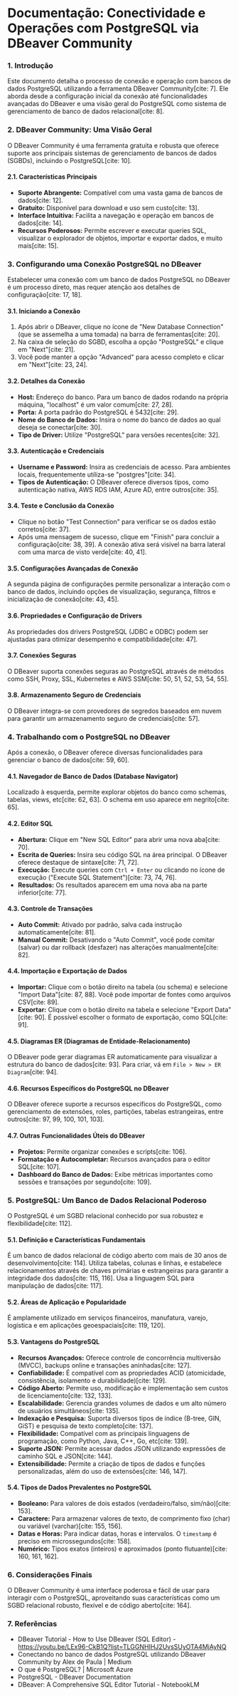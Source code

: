 # Documentação: Conectividade e Operações com PostgreSQL via DBeaver Community



### 1. Introdução
Este documento detalha o processo de conexão e operação com bancos de dados PostgreSQL utilizando a ferramenta DBeaver Community[cite: 7]. Ele aborda desde a configuração inicial da conexão até funcionalidades avançadas do DBeaver e uma visão geral do PostgreSQL como sistema de gerenciamento de banco de dados relacional[cite: 8].

### 2. DBeaver Community: Uma Visão Geral
O DBeaver Community é uma ferramenta gratuita e robusta que oferece suporte aos principais sistemas de gerenciamento de bancos de dados (SGBDs), incluindo o PostgreSQL[cite: 10].

#### 2.1. Características Principais
* **Suporte Abrangente:** Compatível com uma vasta gama de bancos de dados[cite: 12].
* **Gratuito:** Disponível para download e uso sem custo[cite: 13].
* **Interface Intuitiva:** Facilita a navegação e operação em bancos de dados[cite: 14].
* **Recursos Poderosos:** Permite escrever e executar queries SQL, visualizar o explorador de objetos, importar e exportar dados, e muito mais[cite: 15].

### 3. Configurando uma Conexão PostgreSQL no DBeaver
Estabelecer uma conexão com um banco de dados PostgreSQL no DBeaver é um processo direto, mas requer atenção aos detalhes de configuração[cite: 17, 18].

#### 3.1. Iniciando a Conexão
1.  Após abrir o DBeaver, clique no ícone de "New Database Connection" (que se assemelha a uma tomada) na barra de ferramentas[cite: 20].
2.  Na caixa de seleção do SGBD, escolha a opção "PostgreSQL" e clique em "Next"[cite: 21].
3.  Você pode manter a opção "Advanced" para acesso completo e clicar em "Next"[cite: 23, 24].

#### 3.2. Detalhes da Conexão
* **Host:** Endereço do banco. Para um banco de dados rodando na própria máquina, "localhost" é um valor comum[cite: 27, 28].
* **Porta:** A porta padrão do PostgreSQL é 5432[cite: 29].
* **Nome do Banco de Dados:** Insira o nome do banco de dados ao qual deseja se conectar[cite: 30].
* **Tipo de Driver:** Utilize "PostgreSQL" para versões recentes[cite: 32].

#### 3.3. Autenticação e Credenciais
* **Username e Password:** Insira as credenciais de acesso. Para ambientes locais, frequentemente utiliza-se "postgres"[cite: 34].
* **Tipos de Autenticação:** O DBeaver oferece diversos tipos, como autenticação nativa, AWS RDS IAM, Azure AD, entre outros[cite: 35].

#### 3.4. Teste e Conclusão da Conexão
* Clique no botão "Test Connection" para verificar se os dados estão corretos[cite: 37].
* Após uma mensagem de sucesso, clique em "Finish" para concluir a configuração[cite: 38, 39]. A conexão ativa será visível na barra lateral com uma marca de visto verde[cite: 40, 41].

#### 3.5. Configurações Avançadas de Conexão
A segunda página de configurações permite personalizar a interação com o banco de dados, incluindo opções de visualização, segurança, filtros e inicialização de conexão[cite: 43, 45].

#### 3.6. Propriedades e Configuração de Drivers
As propriedades dos drivers PostgreSQL (JDBC e ODBC) podem ser ajustadas para otimizar desempenho e compatibilidade[cite: 47].

#### 3.7. Conexões Seguras
O DBeaver suporta conexões seguras ao PostgreSQL através de métodos como SSH, Proxy, SSL, Kubernetes e AWS SSM[cite: 50, 51, 52, 53, 54, 55].

#### 3.8. Armazenamento Seguro de Credenciais
O DBeaver integra-se com provedores de segredos baseados em nuvem para garantir um armazenamento seguro de credenciais[cite: 57].

### 4. Trabalhando com o PostgreSQL no DBeaver
Após a conexão, o DBeaver oferece diversas funcionalidades para gerenciar o banco de dados[cite: 59, 60].

#### 4.1. Navegador de Banco de Dados (Database Navigator)
Localizado à esquerda, permite explorar objetos do banco como schemas, tabelas, views, etc[cite: 62, 63]. O schema em uso aparece em negrito[cite: 65].

#### 4.2. Editor SQL
* **Abertura:** Clique em "New SQL Editor" para abrir uma nova aba[cite: 70].
* **Escrita de Queries:** Insira seu código SQL na área principal. O DBeaver oferece destaque de sintaxe[cite: 71, 72].
* **Execução:** Execute queries com `Ctrl + Enter` ou clicando no ícone de execução ("Execute SQL Statement")[cite: 73, 74, 76].
* **Resultados:** Os resultados aparecem em uma nova aba na parte inferior[cite: 77].

#### 4.3. Controle de Transações
* **Auto Commit:** Ativado por padrão, salva cada instrução automaticamente[cite: 81].
* **Manual Commit:** Desativando o "Auto Commit", você pode comitar (salvar) ou dar rollback (desfazer) nas alterações manualmente[cite: 82].

#### 4.4. Importação e Exportação de Dados
* **Importar:** Clique com o botão direito na tabela (ou schema) e selecione "Import Data"[cite: 87, 88]. Você pode importar de fontes como arquivos CSV[cite: 89].
* **Exportar:** Clique com o botão direito na tabela e selecione "Export Data"[cite: 90]. É possível escolher o formato de exportação, como SQL[cite: 91].

#### 4.5. Diagramas ER (Diagramas de Entidade-Relacionamento)
O DBeaver pode gerar diagramas ER automaticamente para visualizar a estrutura do banco de dados[cite: 93]. Para criar, vá em `File > New > ER Diagram`[cite: 94].

#### 4.6. Recursos Específicos do PostgreSQL no DBeaver
O DBeaver oferece suporte a recursos específicos do PostgreSQL, como gerenciamento de extensões, roles, partições, tabelas estrangeiras, entre outros[cite: 97, 99, 100, 101, 103].

#### 4.7. Outras Funcionalidades Úteis do DBeaver
* **Projetos:** Permite organizar conexões e scripts[cite: 106].
* **Formatação e Autocompletar:** Recursos avançados para o editor SQL[cite: 107].
* **Dashboard do Banco de Dados:** Exibe métricas importantes como sessões e transações por segundo[cite: 109].

### 5. PostgreSQL: Um Banco de Dados Relacional Poderoso
O PostgreSQL é um SGBD relacional conhecido por sua robustez e flexibilidade[cite: 112].

#### 5.1. Definição e Características Fundamentais
É um banco de dados relacional de código aberto com mais de 30 anos de desenvolvimento[cite: 114]. Utiliza tabelas, colunas e linhas, e estabelece relacionamentos através de chaves primárias e estrangeiras para garantir a integridade dos dados[cite: 115, 116]. Usa a linguagem SQL para manipulação de dados[cite: 117].

#### 5.2. Áreas de Aplicação e Popularidade
É amplamente utilizado em serviços financeiros, manufatura, varejo, logística e em aplicações geoespaciais[cite: 119, 120].

#### 5.3. Vantagens do PostgreSQL
* **Recursos Avançados:** Oferece controle de concorrência multiversão (MVCC), backups online e transações aninhadas[cite: 127].
* **Confiabilidade:** É compatível com as propriedades ACID (atomicidade, consistência, isolamento e durabilidade)[cite: 129].
* **Código Aberto:** Permite uso, modificação e implementação sem custos de licenciamento[cite: 132, 133].
* **Escalabilidade:** Gerencia grandes volumes de dados e um alto número de usuários simultâneos[cite: 135].
* **Indexação e Pesquisa:** Suporta diversos tipos de índice (B-tree, GIN, GiST) e pesquisa de texto completo[cite: 137].
* **Flexibilidade:** Compatível com as principais linguagens de programação, como Python, Java, C++, Go, etc[cite: 139].
* **Suporte JSON:** Permite acessar dados JSON utilizando expressões de caminho SQL e JSON[cite: 144].
* **Extensibilidade:** Permite a criação de tipos de dados e funções personalizadas, além do uso de extensões[cite: 146, 147].

#### 5.4. Tipos de Dados Prevalentes no PostgreSQL
* **Booleano:** Para valores de dois estados (verdadeiro/falso, sim/não)[cite: 153].
* **Caractere:** Para armazenar valores de texto, de comprimento fixo (char) ou variável (varchar)[cite: 155, 156].
* **Datas e Horas:** Para indicar datas, horas e intervalos. O `timestamp` é preciso em microssegundos[cite: 158].
* **Numérico:** Tipos exatos (inteiros) e aproximados (ponto flutuante)[cite: 160, 161, 162].

### 6. Considerações Finais
O DBeaver Community é uma interface poderosa e fácil de usar para interagir com o PostgreSQL, aproveitando suas características como um SGBD relacional robusto, flexível e de código aberto[cite: 164].

### 7. Referências
* DBeaver Tutorial - How to Use DBeaver (SQL Editor) - https://youtu.be/LEx96-CkB1Q?list=TLGGNHIHJ2UvsSUyOTA4MjAyNQ
* Conectando no banco de dados PostgreSQL utilizando DBeaver Community by Alex de Paula | Medium
* O que é PostgreSQL? | Microsoft Azure
* PostgreSQL - DBeaver Documentation
* DBeaver: A Comprehensive SQL Editor Tutorial - NotebookLM
